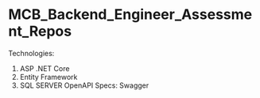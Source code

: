 # MCB_Backend_Engineer_Assessment_Repos
Technologies:
1. ASP .NET Core 
2. Entity Framework
3. SQL SERVER
OpenAPI Specs: Swagger
